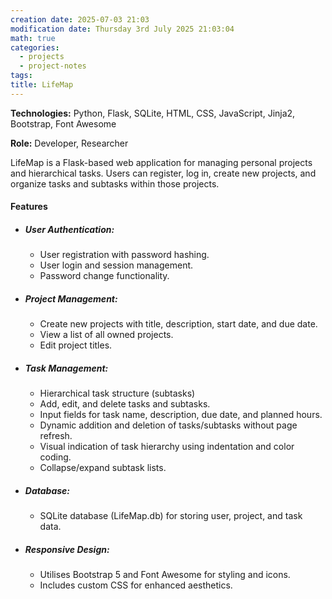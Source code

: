 ```yaml
---
creation date: 2025-07-03 21:03
modification date: Thursday 3rd July 2025 21:03:04
math: true
categories:
  - projects
  - project-notes
tags: 
title: LifeMap
---
```



**Technologies:**  Python, Flask, SQLite, HTML, CSS, JavaScript, Jinja2, Bootstrap, Font Awesome

**Role:**  Developer, Researcher


LifeMap is a Flask-based web application for managing personal projects and hierarchical tasks. Users can register, log in, create new projects, and organize tasks and subtasks within those projects.

#### Features
- ##### User Authentication:

	- User registration with password hashing.
	- User login and session management.
	- Password change functionality.

- ##### Project Management:

	- Create new projects with title, description, start date, and due date.
	- View a list of all owned projects.
	- Edit project titles. 

- ##### Task Management:

	- Hierarchical task structure (subtasks)
	- Add, edit, and delete tasks and subtasks.
	- Input fields for task name, description, due date, and planned hours.
	- Dynamic addition and deletion of tasks/subtasks without page refresh.
	- Visual indication of task hierarchy using indentation and color coding.
	- Collapse/expand subtask lists.

- ##### Database:

	- SQLite database (LifeMap.db) for storing user, project, and task data.

- ##### Responsive Design:

	- Utilises Bootstrap 5 and Font Awesome for styling and icons.
	- Includes custom CSS for enhanced aesthetics.

